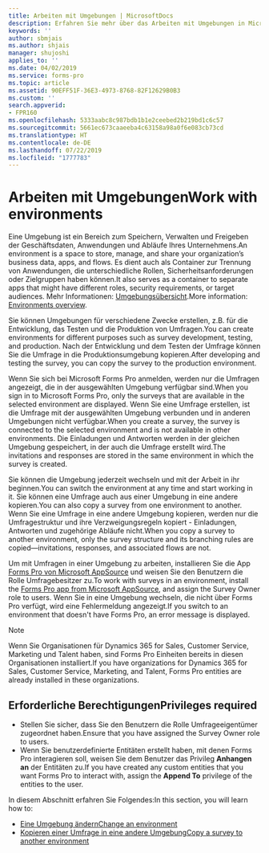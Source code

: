 ```yaml
---
title: Arbeiten mit Umgebungen | MicrosoftDocs
description: Erfahren Sie mehr über das Arbeiten mit Umgebungen in Microsoft Forms Pro.
keywords: ''
author: sbmjais
ms.author: shjais
manager: shujoshi
applies_to: ''
ms.date: 04/02/2019
ms.service: forms-pro
ms.topic: article
ms.assetid: 90EFF51F-36E3-4973-8768-82F12629B0B3
ms.custom: ''
search.appverid:
- FPR160
ms.openlocfilehash: 5333aabc8c987bdb1b1e2ceebed2b219bd1c6c57
ms.sourcegitcommit: 5661ec673caaeeba4c63158a98a0f6e083cb73cd
ms.translationtype: HT
ms.contentlocale: de-DE
ms.lasthandoff: 07/22/2019
ms.locfileid: "1777783"
---
```

# <a name="work-with-environments"></a><span data-ttu-id="38d48-103">Arbeiten mit Umgebungen</span><span class="sxs-lookup"><span data-stu-id="38d48-103">Work with environments</span></span>



<span data-ttu-id="38d48-104">Eine Umgebung ist ein Bereich zum Speichern, Verwalten und Freigeben der Geschäftsdaten, Anwendungen und Abläufe Ihres Unternehmens.</span><span class="sxs-lookup"><span data-stu-id="38d48-104">An environment is a space to store, manage, and share your organization’s business data, apps, and flows.</span></span> <span data-ttu-id="38d48-105">Es dient auch als Container zur Trennung von Anwendungen, die unterschiedliche Rollen, Sicherheitsanforderungen oder Zielgruppen haben können.</span><span class="sxs-lookup"><span data-stu-id="38d48-105">It also serves as a container to separate apps that might have different roles, security requirements, or target audiences.</span></span> <span data-ttu-id="38d48-106">Mehr Informationen: [Umgebungsübersicht](https://docs.microsoft.com/en-us/power-platform/admin/environments-overview).</span><span class="sxs-lookup"><span data-stu-id="38d48-106">More information: [Environments overview](https://docs.microsoft.com/en-us/power-platform/admin/environments-overview).</span></span>

<span data-ttu-id="38d48-107">Sie können Umgebungen für verschiedene Zwecke erstellen, z.B. für die Entwicklung, das Testen und die Produktion von Umfragen.</span><span class="sxs-lookup"><span data-stu-id="38d48-107">You can create environments for different purposes such as survey development, testing, and production.</span></span> <span data-ttu-id="38d48-108">Nach der Entwicklung und dem Testen der Umfrage können Sie die Umfrage in die Produktionsumgebung kopieren.</span><span class="sxs-lookup"><span data-stu-id="38d48-108">After developing and testing the survey, you can copy the survey to the production environment.</span></span>

<span data-ttu-id="38d48-109">Wenn Sie sich bei Microsoft Forms Pro anmelden, werden nur die Umfragen angezeigt, die in der ausgewählten Umgebung verfügbar sind.</span><span class="sxs-lookup"><span data-stu-id="38d48-109">When you sign in to Microsoft Forms Pro, only the surveys that are available in the selected environment are displayed.</span></span> <span data-ttu-id="38d48-110">Wenn Sie eine Umfrage erstellen, ist die Umfrage mit der ausgewählten Umgebung verbunden und in anderen Umgebungen nicht verfügbar.</span><span class="sxs-lookup"><span data-stu-id="38d48-110">When you create a survey, the survey is connected to the selected environment and is not available in other environments.</span></span> <span data-ttu-id="38d48-111">Die Einladungen und Antworten werden in der gleichen Umgebung gespeichert, in der auch die Umfrage erstellt wird.</span><span class="sxs-lookup"><span data-stu-id="38d48-111">The invitations and responses are stored in the same environment in which the survey is created.</span></span> 

<span data-ttu-id="38d48-112">Sie können die Umgebung jederzeit wechseln und mit der Arbeit in ihr beginnen.</span><span class="sxs-lookup"><span data-stu-id="38d48-112">You can switch the environment at any time and start working in it.</span></span> <span data-ttu-id="38d48-113">Sie können eine Umfrage auch aus einer Umgebung in eine andere kopieren.</span><span class="sxs-lookup"><span data-stu-id="38d48-113">You can also copy a survey from one environment to another.</span></span> <span data-ttu-id="38d48-114">Wenn Sie eine Umfrage in eine andere Umgebung kopieren, werden nur die Umfragestruktur und ihre Verzweigungsregeln kopiert - Einladungen, Antworten und zugehörige Abläufe nicht.</span><span class="sxs-lookup"><span data-stu-id="38d48-114">When you copy a survey to another environment, only the survey structure and its branching rules are copied—invitations, responses, and associated flows are not.</span></span>

<span data-ttu-id="38d48-115">Um mit Umfragen in einer Umgebung zu arbeiten, installieren Sie die App [Forms Pro von Microsoft AppSource](https://appsource.microsoft.com/en-us/product/dynamics-365/mscrm.shimla?tab=Overview) und weisen Sie den Benutzern die Rolle Umfragebesitzer zu.</span><span class="sxs-lookup"><span data-stu-id="38d48-115">To work with surveys in an environment, install the [Forms Pro app from Microsoft AppSource](https://appsource.microsoft.com/en-us/product/dynamics-365/mscrm.shimla?tab=Overview), and assign the Survey Owner role to users.</span></span> <span data-ttu-id="38d48-116">Wenn Sie in eine Umgebung wechseln, die nicht über Forms Pro verfügt, wird eine Fehlermeldung angezeigt.</span><span class="sxs-lookup"><span data-stu-id="38d48-116">If you switch to an environment that doesn't have Forms Pro, an error message is displayed.</span></span>

> [!NOTE]
> <span data-ttu-id="38d48-117">Wenn Sie Organisationen für Dynamics 365 for Sales, Customer Service, Marketing und Talent haben, sind Forms Pro Einheiten bereits in diesen Organisationen installiert.</span><span class="sxs-lookup"><span data-stu-id="38d48-117">If you have organizations for Dynamics 365 for Sales, Customer Service, Marketing, and Talent, Forms Pro entities are already installed in these organizations.</span></span>

## <a name="privileges-required"></a><span data-ttu-id="38d48-118">Erforderliche Berechtigungen</span><span class="sxs-lookup"><span data-stu-id="38d48-118">Privileges required</span></span>

- <span data-ttu-id="38d48-119">Stellen Sie sicher, dass Sie den Benutzern die Rolle Umfrageeigentümer zugeordnet haben.</span><span class="sxs-lookup"><span data-stu-id="38d48-119">Ensure that you have assigned the Survey Owner role to users.</span></span>
- <span data-ttu-id="38d48-120">Wenn Sie benutzerdefinierte Entitäten erstellt haben, mit denen Forms Pro interagieren soll, weisen Sie dem Benutzer das Privileg **Anhangen an** der Entitäten zu.</span><span class="sxs-lookup"><span data-stu-id="38d48-120">If you have created any custom entities that you want Forms Pro to interact with, assign the **Append To** privilege of the entities to the user.</span></span>

<span data-ttu-id="38d48-121">In diesem Abschnitt erfahren Sie Folgendes:</span><span class="sxs-lookup"><span data-stu-id="38d48-121">In this section, you will learn how to:</span></span>

- [<span data-ttu-id="38d48-122">Eine Umgebung ändern</span><span class="sxs-lookup"><span data-stu-id="38d48-122">Change an environment</span></span>](change-environment.md)
- [<span data-ttu-id="38d48-123">Kopieren einer Umfrage in eine andere Umgebung</span><span class="sxs-lookup"><span data-stu-id="38d48-123">Copy a survey to another environment</span></span>](copy-survey-environment.md)

